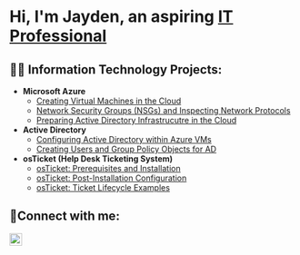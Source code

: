 <h1>Hi, I'm Jayden, an aspiring <a href="https://www.linkedin.com/in/jayden-skanes/">IT Professional</a></h1>

<h2>👨‍💻 Information Technology Projects:</h2>

- <b>Microsoft Azure</b>
  - [Creating Virtual Machines in the Cloud](https://github.com/jayskano/vm-creation)
  - [Network Security Groups (NSGs) and Inspecting Network Protocols](https://github.com/jayskano/azure-network-protocols)
  - [Preparing Active Directory Infrastrucutre in the Cloud](https://github.com/jayskano/ad-infrastructure)
- <b>Active Directory</b>
  - [Configuring Active Directory within Azure VMs](https://github.com/jayskano/configure-ad)
  - [Creating Users and Group Policy Objects for AD](https://github.com/jayskano/users-group-policy)
- <b>osTicket (Help Desk Ticketing System)</b>
  - [osTicket: Prerequisites and Installation](https://github.com/jayskano/osticket-prereqs)
  - [osTicket: Post-Installation Configuration](https://github.com/jayskano/post-install-config)
  - [osTicket: Ticket Lifecycle Examples](https://github.com/jayskano/ticket-lifecycle)


<h2>🤳Connect with me:</h2>

[<img align="left" alt="Josh | LinkedIn" width="22px" src="https://cdn.jsdelivr.net/npm/simple-icons@v3/icons/linkedin.svg" />][linkedin]

[linkedin]: https://www.linkedin.com/in/jayden-skanes/
